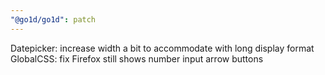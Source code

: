 ```yaml
---
"@go1d/go1d": patch
---
```


Datepicker: increase width a bit to accommodate with long display format
GlobalCSS: fix Firefox still shows number input arrow buttons

